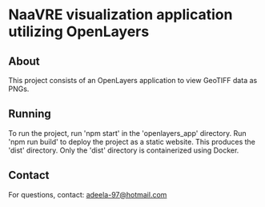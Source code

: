 # NaaVRE visualization application utilizing OpenLayers

## About

This project consists of an OpenLayers application to view GeoTIFF data as PNGs.

## Running 

To run the project, run 'npm start' in the 'openlayers_app' directory.
Run 'npm run build' to deploy the project as a static website.
This produces the 'dist' directory.
Only the 'dist' directory is containerized using Docker.

## Contact

For questions, contact: adeela-97@hotmail.com
